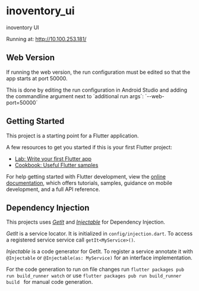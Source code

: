 # inoventory_ui

inoventory UI

Running at: http://10.100.253.181/

## Web Version

If running the web version, the run configuration must be edited so that the app starts at port 50000. 

This is done by editing the run configuration in Android Studio and adding the commandline argument next to ´additional run args´:
´--web-port=50000´


## Getting Started

This project is a starting point for a Flutter application.

A few resources to get you started if this is your first Flutter project:

- [Lab: Write your first Flutter app](https://docs.flutter.dev/get-started/codelab)
- [Cookbook: Useful Flutter samples](https://docs.flutter.dev/cookbook)

For help getting started with Flutter development, view the
[online documentation](https://docs.flutter.dev/), which offers tutorials,
samples, guidance on mobile development, and a full API reference.

## Dependency Injection
This projects uses [*GetIt*](https://pub.dev/packages/get_it) and [*Injectable*](https://pub.dev/packages/injectable) for Dependency Injection.

*GetIt* is a service locator. It is initialized in `config/injection.dart`. To access a registered service service call `getIt<MyService>()`.

*Injectable* is a code generator for GetIt. To register a service annotate it with `@Injectable` or `@Injectable(as: MyService)` for an interface implementation.

For the code generation to run on file changes run
`flutter packages pub run build_runner watch`
or use
`flutter packages pub run build_runner build `
for manual code generation.